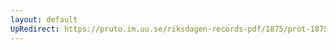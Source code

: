 ```yaml
---
layout: default
UpRedirect: https://pruto.im.uu.se/riksdagen-records-pdf/1875/prot-1875--fk--036/prot-1875--fk--036_026.pdf
---
```

